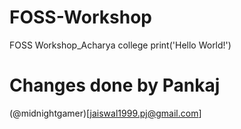 # FOSS-Workshop
FOSS Workshop_Acharya college
print('Hello World!')

# Changes done by Pankaj
(@midnightgamer)[jaiswal1999.pj@gmail.com]